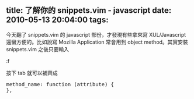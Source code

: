 title: 了解你的 snippets.vim - javascript
date: 2010-05-13 20:04:00
tags: 
---

今天翻了 snippets.vim 的 javascript 部份，才發現有些拿來寫 XUL/Javascript 還蠻方便的。比如說寫 Mozilla Application 常會用到 object method。其實安裝 snippets.vim 之後只要輸入

:f

按下 tab 就可以補齊成

<pre class="brush: js">method_name: function (attribute) {
},
</pre>